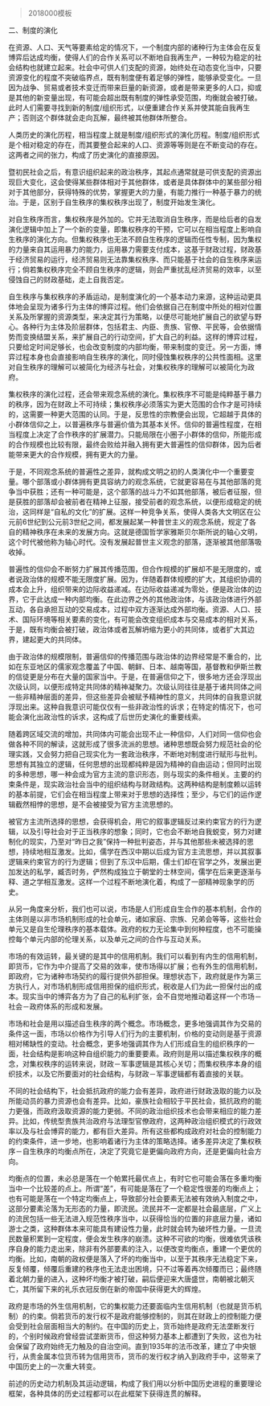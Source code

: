 # 
> 2018000模板



二、制度的演化




在资源、人口、天气等要素给定的情况下，一个制度内部的诸种行为主体会在反复博弈后达成均衡，使得人们的合作关系可以不断地自我再生产，一种较为稳定的社会结构也就建立起来。社会中可供人们支配的资源，始终处在动态变化当中，只要资源变化的程度不突破临界点，既有制度便有着足够的弹性，能够承受变化。一旦因为战争、贸易或者技术变迁而带来巨量的新资源，或者是带来更多的人口，抑或是其他的新变量出现，有可能会超出既有制度的弹性承受范围，均衡就会被打破。此时人们需要寻找到新的制度/组织形式，以便重建合作关系并使其能自我再生产；否则这个群体就会走向瓦解，最终被其他群体所整合。

人类历史的演化历程，相当程度上就是制度/组织形式的演化历程。制度/组织形式是个相对稳定的存在，而其要整合起来的人口、资源等等则是在不断变动的存在。这两者之间的张力，构成了历史演化的直接原因。

暨初民社会之后，有意识组织起来的政治秩序，其起点通常就是可供支配的资源出现巨大变化，这会使得某些群体相对于其他群体，或者是具体群体中的某些部分相对于其他部分，获得特殊的优势，掌握更大的力量，有能力推行一种基于暴力的统治。于是，区别于自生秩序的集权秩序出现了，制度开始发生演化。

对自生秩序而言，集权秩序是外加的。它并无法取消自生秩序，而是给后者的自发演化逻辑中加上了一个新的变量，即集权秩序的干预，它可以在相当程度上影响自生秩序的演化方向。但集权秩序也无法不顾自生秩序的逻辑而任性专制，因为集权的力量来自其运用暴力的能力，运用暴力需要支付成本，这基于财政过程，财政基于经济贸易的运行，经济贸易则无法靠集权秩序、而只能基于社会的自生秩序来运行；倘若集权秩序完全不顾自生秩序的逻辑，则会严重扰乱经济贸易的效率，以至侵蚀自己的财政基础，走上自我否定。

自生秩序与集权秩序的矛盾运动，是制度演化的一个基本动力来源，这种运动更具体地会呈现为诸多行为主体的博弈过程。他们会依据自己在制度中所处的相对位置关系及所掌握的资源类型，来决定其行为策略，以便尽可能地扩展自己的欲望与野心。各种行为主体及阶层群体，包括君主、内臣、贵族、官僚、平民等，会依据情势而变换结盟关系，来扩展自己的行动空间，扩大自己的利益。这样的博弈过程，只要给定时间足够长，也会改变制度的内部均衡，带来制度的变迁。另一方面，博弈过程本身也会直接影响自生秩序的演化，同时侵蚀集权秩序的公共性面相。这里对自生秩序的理解可以被简化为经济与社会，对集权秩序的理解可以被简化为政府。

集权秩序的演化过程，还会带来观念系统的演化。集权秩序不可能是纯粹基于暴力的秩序，因为在财政上不可持续；集权秩序必须落实为更大范围的合作才是可持续的，这需要一种更大范围的认同。于是，反思性的宗教便会出现，它超越于具体的小群体信仰之上，以普遍秩序与普遍价值为其基本关怀。信仰的普遍性程度，在相当程度上决定了合作秩序的扩展潜力。只能局限在小圈子小群体的信仰，所能形成的合作规模也比较有限，最终会败给并融入拥有更大普遍性的信仰群体，因为后者能带来更大的合作规模，拥有更大的力量。

于是，不同观念系统的普遍性之差异，就构成文明之初的人类演化中一个重要变量。哪个部落或小群体拥有更具容纳力的观念系统，它就更容易在与其他部落的竞争当中获胜；还有一种可能是，这个部落的战斗力不如其他部落，被后者征服，但是获胜的部落却会被前者在精神上征服，接受前者的观念系统，以便形成稳定的统治，这同样是“自私的文化”的扩展。这样一种竞争关系，使得人类各大文明区在公元前6世纪到公元前3世纪之间，都发展起某一种普世主义的观念系统，规定了各自的精神秩序在未来的发展方向。这就是德国哲学家雅斯贝尔斯所说的轴心文明，这个时代被他称为轴心时代。没有发展起普世主义观念的部落，逐渐被其他部落吸收掉。

普遍性的信仰会不断努力扩展其传播范围，但合作规模的扩展却不是无限度的，或者说政治体的规模不能无限度扩展。因为，伴随着群体规模的扩大，其组织协调的成本会上升，组织带来的边际收益递减。在边际收益递减为零处，便是政治体的边界，它于此达成一种内部均衡。在此边界之外的其他政治体，与该政治体进行外部互动，各自承担互动的交易成本，过程中双方逐渐达成外部均衡。资源、人口、技术、国际环境等相关要素的变化，有可能会改变组织成本与交易成本的相对关系，于是，既有均衡会被打破，政治体或者瓦解坍缩为更小的共同体，或者扩大其边界，建起更大的共同体。

由于政治体的规模限制，普遍信仰的传播范围与政治体的边界经常是不重合的，比如在东亚地区的儒家观念覆盖了中国、朝鲜、日本、越南等国，基督教和伊斯兰教的信徒更是分布在大量的国家当中。于是，在普遍信仰之下，很多地方还会浮现出次级认同，以便形成特定共同体的精神凝聚力。次级认同往往是基于诸共同体之间一些非精神层面的差异，但这些差异会被赋予精神性的意义，共同体的自我意识就浮现出来。这种自我意识可能仅仅有一些非政治性的诉求；在特定的情况下，也可能会演化出政治性的诉求，这构成了后世历史演化的重要线索。

随着跨区域交流的增加，共同体内可能会出现不止一种信仰，人们对同一信仰也会做各种不同的解读，这就形成了很多流派的思想。诸种思想既会努力规范社会的伦理实践，又会努力把自己现实化为一套政治秩序，不断地对制度进行赋形与批判。思想有其独立的逻辑，任何思想的出现都纯粹是因为精神的自由运动；但同时出现的多种思想，哪一种会成为官方主流的意识形态，则与现实的条件相关。主要的约束条件是，现实政治社会当中的组织结构与财政结构。这两种结构是制度赖以运转的基本前提，它们会在相当程度上带来对于思想的选择性；至少，与它们的运作逻辑截然相悖的思想，是不会被接受为官方主流思想的。

被官方主流所选择的思想，会获得机会，用它的叙事逻辑反过来约束官方的行为逻辑，以及引导社会对于正当秩序的想象；同时，它也会不断地自我蜕变，努力对建制化的现实，乃至对“昨日之我”保持一种批判姿态，并与其他那些未被选择的思想，持续地相互激发。比如，儒学在西汉中期以后成为官方主流思想，并以其叙事逻辑来约束官方的行为逻辑；但到了东汉中后期，儒士们却在官学之外，发展出更加发达的私学，臧否时务，俨然构成独立于朝堂的士林空间，儒学在后来更逐渐与释、道之学相互激发。这样一个过程不断地演化着，构成了一部精神现象学的历史。

从另一角度来分析，我们也可以说，市场是人们形成自生合作的基本机制，合作的主体则是以非市场机制形成的社会单元，诸如家庭、宗族、兄弟会等等，这些社会单元又是自生伦理秩序的基本载体。政府的权力无论集中到何种程度，也不可能操控每个单元内部的伦理关系，以及单元之间的合作与互动关系。

市场的有效运转，最关键的是其中的信用机制。我们可以看到有内生的信用机制，即货币，它作为中介提高了交易的效率，使市场得以扩展；也有外生的信用机制，即政府，它为诸种市场契约的履行提供外部担保。理想状态下，政府就是作为第三方执行人，对市场机制形成信用担保的组织形式，税收是人们为此一担保付出的成本。现实当中的博弈各方为了自己的私利扩张，会不自觉地推动着这样一个市场－社会－政府体系的形成和发展。

市场和社会是用以描述自生秩序的两个概念。市场概念，更多地强调其作为交易的条件这一面，市场以价格作为引导人们行为的主要机制，价格的变动则是基于资源相对稀缺性的变动。社会概念，更多地强调其作为人们形成自生的组织秩序的一面，社会结构是影响这种自组织能力的重要要素。政府则是用以描述集权秩序的概念，对集权秩序的运转来说，财政－军事逻辑是其核心关切；而集权秩序本身的组织技术，以及它所要面对的社会结构，与财政－军事逻辑都有着直接的关联。

不同的社会结构下，社会抵抗政府的能力会有差异，政府进行财政汲取的能力以及所能动员的暴力资源也会有差异。比如，豪族社会相较于平民社会，抵抗政府的能力更强，而政府汲取资源的能力更弱。不同的政治组织技术也会带来相应的能力差异。比如，传统型贵族共治政府与法理型官僚政府，这两种政治组织模式的行政效率以及与社会博弈的能力，都有巨大差异。所有这些都构成政府对社会的控制能力的约束条件，进一步地，也影响着诸行为主体的策略选择。诸多差异决定了集权秩序－自生秩序的均衡点所在，决定了究竟它是更偏向政府方向，还是更偏向社会方向。

均衡点的位置，未必总是落在一个帕累托最优点上，有时它也可能会落在多重均衡当中一个比较差的点上。所谓“差”，有可能是落在了一个稳定性很差的均衡点上；也有可能是落在一个特定均衡点上，导致部分社会要素无法被有效纳入制度之中，这部分要素沦落为无形态的力量，即流民。流民并不一定都是社会最底层，广义上的流民包括一些无法进入规范性秩序当中，以获得恰当的位置的非底层力量，诸如游士之类，这种群体本来可能具有建设性力量，此时就会转为破坏性力量。一旦流民数量积累到一定程度，便会发生秩序的崩溃。这种不可欲的均衡，很难依凭该秩序自身的能力走出来，除非有外部要素的注入，以便改变均衡点，重建一个更优的均衡。比如，南朝的政权便是落入了坏的均衡当中，以至于其秩序无法稳定下来，反复倾覆，倾覆后重建的秩序也无法走出困境，只不过等着再次倾覆而已；最终随着北朝力量的进入，这种坏均衡才被打破，嗣后便迎来大唐盛世，南朝被北朝灭亡，其所留下来的礼乐衣冠反倒在新的帝国中获得更大的辉煌。

政府是市场的外生信用机制，它的集权能力还要面临内生信用机制（也就是货币机制）的约束。倘若货币的发行权不是政府能够控制的，则其在财政上的控制能力便会受到社会层面相当大的制约。在中国的历史上，货币始终是政府无法垄断发行的，个别时候政府曾经尝试垄断货币，但这种努力基本上都遭到了失败，这也为社会保留了政府始终无力触及的自治空间。直到1935年的法币改革，建立了中央银行，从贵金属本位货币转为信用货币，货币的发行权才纳入到政府手中，这带来了中国历史上的一次重大转变。

前述的历史动力机制及其运动逻辑，构成了我们用以分析中国历史进程的重要理论框架，各种具体的历史过程都可以在此框架下获得连贯的解释。


